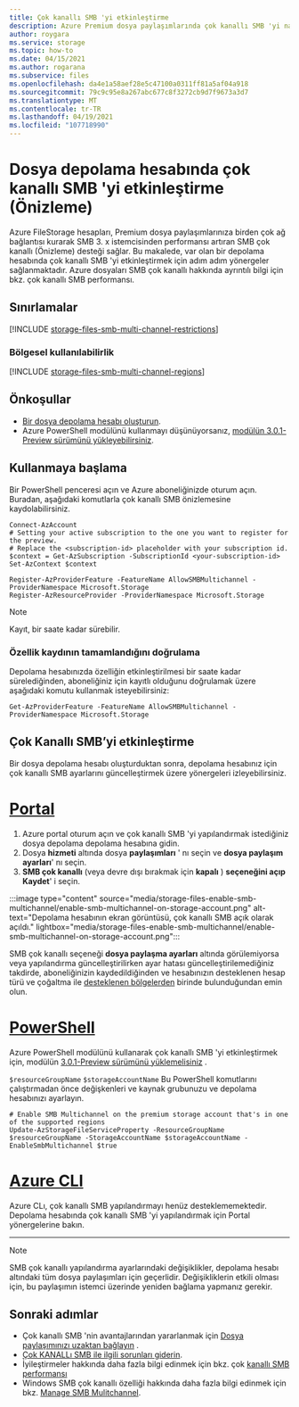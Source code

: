 ```yaml
---
title: Çok kanallı SMB 'yi etkinleştirme
description: Azure Premium dosya paylaşımlarında çok kanallı SMB 'yi nasıl etkinleştirebileceğinizi öğrenin.
author: roygara
ms.service: storage
ms.topic: how-to
ms.date: 04/15/2021
ms.author: rogarana
ms.subservice: files
ms.openlocfilehash: da4e1a58aef28e5c47100a0311ff81a5af04a918
ms.sourcegitcommit: 79c9c95e8a267abc677c8f3272cb9d7f9673a3d7
ms.translationtype: MT
ms.contentlocale: tr-TR
ms.lasthandoff: 04/19/2021
ms.locfileid: "107718990"
---
```

# <a name="enable-smb-multichannel-on-a-filestorage-account-preview"></a>Dosya depolama hesabında çok kanallı SMB 'yi etkinleştirme (Önizleme) 

Azure FileStorage hesapları, Premium dosya paylaşımlarınıza birden çok ağ bağlantısı kurarak SMB 3. x istemcisinden performansı artıran SMB çok kanallı (Önizleme) desteği sağlar. Bu makalede, var olan bir depolama hesabında çok kanallı SMB 'yi etkinleştirmek için adım adım yönergeler sağlanmaktadır. Azure dosyaları SMB çok kanallı hakkında ayrıntılı bilgi için bkz. çok kanallı SMB performansı.

## <a name="limitations"></a>Sınırlamalar

[!INCLUDE [storage-files-smb-multi-channel-restrictions](../../../includes/storage-files-smb-multi-channel-restrictions.md)]

### <a name="regional-availability"></a>Bölgesel kullanılabilirlik

[!INCLUDE [storage-files-smb-multi-channel-regions](../../../includes/storage-files-smb-multi-channel-regions.md)]

## <a name="prerequisites"></a>Önkoşullar

- [Bir dosya depolama hesabı oluşturun](./storage-how-to-create-file-share.md).
- Azure PowerShell modülünü kullanmayı düşünüyorsanız, [modülün 3.0.1-Preview sürümünü yükleyebilirsiniz](https://www.powershellgallery.com/packages/Az.Storage/3.0.1-preview).

## <a name="getting-started"></a>Kullanmaya başlama

Bir PowerShell penceresi açın ve Azure aboneliğinizde oturum açın. Buradan, aşağıdaki komutlarla çok kanallı SMB önizlemesine kaydolabilirsiniz.

```azurepowershell
Connect-AzAccount
# Setting your active subscription to the one you want to register for the preview. 
# Replace the <subscription-id> placeholder with your subscription id. 
$context = Get-AzSubscription -SubscriptionId <your-subscription-id> 
Set-AzContext $context

Register-AzProviderFeature -FeatureName AllowSMBMultichannel -ProviderNamespace Microsoft.Storage 
Register-AzResourceProvider -ProviderNamespace Microsoft.Storage 
```

> [!NOTE]
> Kayıt, bir saate kadar sürebilir.

### <a name="verify-that-feature-registration-is-complete"></a>Özellik kaydının tamamlandığını doğrulama

Depolama hesabınızda özelliğin etkinleştirilmesi bir saate kadar sürelediğinden, aboneliğiniz için kayıtlı olduğunu doğrulamak üzere aşağıdaki komutu kullanmak isteyebilirsiniz:

```azurepowershell
Get-AzProviderFeature -FeatureName AllowSMBMultichannel -ProviderNamespace Microsoft.Storage
```


## <a name="enable-smb-multichannel"></a>Çok Kanallı SMB’yi etkinleştirme 
Bir dosya depolama hesabı oluşturduktan sonra, depolama hesabınız için çok kanallı SMB ayarlarını güncelleştirmek üzere yönergeleri izleyebilirsiniz.

# <a name="portal"></a>[Portal](#tab/azure-portal)
1. Azure portal oturum açın ve çok kanallı SMB 'yi yapılandırmak istediğiniz dosya depolama depolama hesabına gidin.
1. Dosya **hizmeti** altında dosya **paylaşımları** ' nı seçin ve **dosya paylaşım ayarları**' nı seçin.
1. **SMB çok kanallı** (veya devre dışı bırakmak için **kapalı** ) **seçeneğini açıp** **Kaydet**' i seçin.

:::image type="content" source="media/storage-files-enable-smb-multichannel/enable-smb-multichannel-on-storage-account.png" alt-text="Depolama hesabının ekran görüntüsü, çok kanallı SMB açık olarak açıldı."  lightbox="media/storage-files-enable-smb-multichannel/enable-smb-multichannel-on-storage-account.png":::

SMB çok kanallı seçeneği **dosya paylaşma ayarları** altında görülemiyorsa veya yapılandırma güncelleştirilirken ayar hatası güncelleştirilemediğiniz takdirde, aboneliğinizin kaydedildiğinden ve hesabınızın desteklenen hesap türü ve çoğaltma ile [desteklenen bölgelerden](#regional-availability) birinde bulunduğundan emin olun.

# <a name="powershell"></a>[PowerShell](#tab/azure-powershell)

Azure PowerShell modülünü kullanarak çok kanallı SMB 'yi etkinleştirmek için, modülün [3.0.1-Preview sürümünü yüklemelisiniz](https://www.powershellgallery.com/packages/Az.Storage/3.0.1-preview) .

`$resourceGroupName` `$storageAccountName` Bu PowerShell komutlarını çalıştırmadan önce değişkenleri ve kaynak grubunuzu ve depolama hesabınızı ayarlayın.

```azurepowershell
# Enable SMB Multichannel on the premium storage account that's in one of the supported regions
Update-AzStorageFileServiceProperty -ResourceGroupName $resourceGroupName -StorageAccountName $storageAccountName -EnableSmbMultichannel $true 
```

# <a name="azure-cli"></a>[Azure CLI](#tab/azure-cli)
Azure CLı, çok kanallı SMB yapılandırmayı henüz desteklememektedir. Depolama hesabında çok kanallı SMB 'yi yapılandırmak için Portal yönergelerine bakın.

---

> [!NOTE]
> SMB çok kanallı yapılandırma ayarlarındaki değişiklikler, depolama hesabı altındaki tüm dosya paylaşımları için geçerlidir. Değişikliklerin etkili olması için, bu paylaşımın istemci üzerinde yeniden bağlama yapmanız gerekir.


## <a name="next-steps"></a>Sonraki adımlar 

- Çok kanallı SMB 'nin avantajlarından yararlanmak için [Dosya paylaşımınızı uzaktan bağlayın](storage-how-to-use-files-windows.md) .
- [Çok KANALLı SMB ile ilgili sorunları giderin](storage-troubleshooting-files-performance.md#smb-multichannel-option-not-visible-under-file-share-settings).
- İyileştirmeler hakkında daha fazla bilgi edinmek için bkz. çok [kanallı SMB performansı](storage-files-smb-multichannel-performance.md)
 - Windows SMB çok kanallı özelliği hakkında daha fazla bilgi edinmek için bkz. [Manage SMB Mulitchannel](/azure-stack/hci/manage/manage-smb-multichannel).